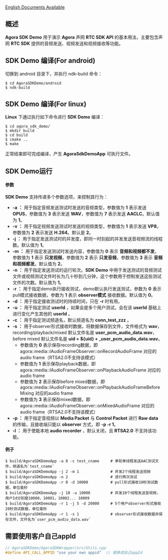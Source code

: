 
[English Documents Available](README_en.md)

## 概述

**Agora SDK Demo** 用于演示 **Agora** 声网 **RTC SDK API** 的基本用法，主要包含声网 **RTC SDK** 提供的音频发送、视频发送和视频接收等功能。

## SDK Demo 编译(For android)

切换到 android 目录下，并执行 ndk-build 命令：
```
$ cd AgoraSDKDemo/android
$ ndk-build
```

## SDK Demo 编译(For linux)

**Linux** 下通过执行如下命令进行 **SDK Demo** 编译：

```
$ cd agora_sdk_demo/
$ mkdir build
$ cd build
$ cmake ..
$ make
```

正常结束即可完成编译，产生 **AgoraSdkDemoApp** 可执行文件。

## SDK Demo运行

#### 参数

**SDK Demo** 支持传递多个参数选项，来控制其行为：

* **-a ：** 用于指定音频发送测试时发送的音频类型，参数值为 **1** 表示发送 **OPUS**，参数值为 **3** 表示发送 **WAV**，参数值为 **7** 表示发送 **AACLC**。默认值为 **1**。
* **-v ：** 用于指定视频发送测试时发送的视频类型，参数值为 **1** 表示发送 **VP8**，参数值为 **2** 表示发送 **H.264**。默认是 **2**。
* **-j ：** 用于指定发送测试时的并发度，即同一时刻起的并发发送音视频流的线程数。默认值为 **1**。
* **-m ：** 用于指定发送测试时发送内容，参数值为 **0** 表示 **音频和视频都不发**，参数值为 **1** 表示 **只发视频**，参数值为 **2** 表示 **只发音频**，参数值为 **3** 表示 **音频和视频都发**。默认值为 **2**。
* **-n ：** 用于指定发送测试的运行轮次。**SDK Demo** 中用于发送测试的音频测试文件或视频测试文件时长为几十秒到几分钟，这个参数用于控制发送这些测试文件的次数。默认值为 **1**。
* **-r ：** 用于指定demo执行接收测试，demo默认执行发送测试，参数为 **0** 表示pull模式接收数据，参数为 **1** 表示 **observer模式** 接收数据。默认值为 **0**。
* **-d ：** 用于指定接收测试时的持续时间，只在 **-r** 时有用。
* **-u ：** 用于指定测试 **userId** ，如果会是多个用户测试，会在该 **userId** 基础上进行变化产生其他的 **userId** 。
* **-c ：** 用于指定测试频道名，默认频道名为 **conn_test_zzz** 。
* **-s ：** 用于observer形式接收时数据，将数据保存到文件，文件格式为 **wav**，recording/playback/mixed 默认文件名是 **user_pcm_audio_data.wav**，before mixed 默认文件名是 **uid + ${uid} + _user_pcm_audio_data.wav**。
    * 参数值为 **0** 表示保存recording数据，即 agora::media::IAudioFrameObserver::onRecordAudioFrame 对应的audio frame（RTSA2.0不支持该模式）
    * 参数值为 **1** 表示保存playback数据，即 agora::media::IAudioFrameObserver::onPlaybackAudioFrame 对应的audio frame
    * 参数值为 **2** 表示保存before mixed数据，即 agora::media::IAudioFrameObserver::onPlaybackAudioFrameBeforeMixing 对应的audio frame
    * 参数值为 **3** 表示保存mixed数据，即 agora::media::IAudioFrameObserver::onMixedAudioFrame 对应的audio frame（RTSA2.0不支持该模式）
* **-p ：** 用于指定音视频以 **Media Packet** 与 **Control Packet** 进行 **Raw data** 的传输，且接收端只能以 **observer** 方式，即 **-p -r 1**。
* **-l ：** 用于使能本地 **audio recorder** ，默认关闭，且 **RTSA2.0** 不支持该功能。

#### 例子

```
$ build/AgoraSDKDemoApp -a 8 -c test_cname     # 单轮单线程发送AAC测试文件，频道名为`test_cname`
$ build/AgoraSDKDemoApp -j 2 -m 1              # 并发2个线程发送视频
$ build/AgoraSDKDemoApp -n 2                   # 进行两次测试
$ build/AgoraSDKDemoApp -r 0 -d 10000          # pull形式接收10秒测试数据，单位毫秒
$ build/AgoraSDKDemoApp -j 10 -u 10000         # 并发10个线程发送音视频，用户Id分别是10000，10001，10002... 10009
$ build/AgoraSDKDemoApp -r 1 -j 5 -d 20000     # 5个用户observer形式接收20秒测试数据，单位毫秒
$ build/AgoraSDKDemoApp -r 1 -s 1              # observer形式接收数据并保存文件，文件名为`user_pcm_audio_data.wav`
```

## 需要使用客户自己appId

```cpp
// AgoraSDKDemo/AgoraSDKWrapper/src/Utils.cpp
#define API_CALL_APPID "use your own appid"  // 替换成自己appId
```
